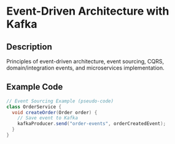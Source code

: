 # Event-Driven Architecture with Kafka

## Description
Principles of event-driven architecture, event sourcing, CQRS, domain/integration events, and microservices implementation.

## Example Code
```java
// Event Sourcing Example (pseudo-code)
class OrderService {
  void createOrder(Order order) {
    // Save event to Kafka
    kafkaProducer.send("order-events", orderCreatedEvent);
  }
}
```
